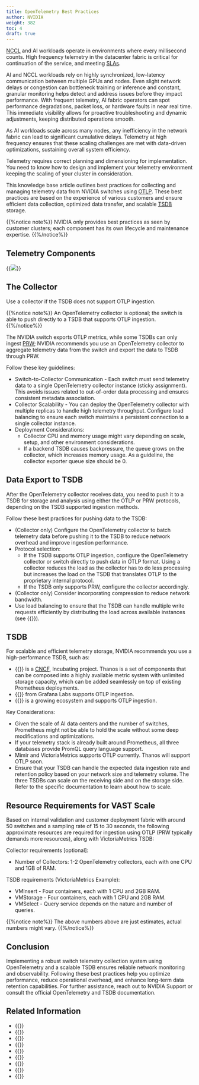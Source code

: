 ```yaml
---
title: OpenTelemetry Best Practices
author: NVIDIA
weight: 382
toc: 4
draft: true
---
```

<span class="a-tooltip">[NCCL](## "NVIDIA Collective Communications Library")</span> and AI workloads operate in environments where every millisecond counts. High frequency telemetry in the datacenter fabric is critical for continuation of the service, and meeting <span class="a-tooltip">[SLAs](## "Service Level Agreements")</span>.

AI and NCCL workloads rely on highly synchronized, low-latency communication between multiple GPUs and nodes. Even slight network delays or congestion can bottleneck training or inference and constant, granular monitoring helps detect and address issues before they impact performance. With frequent telemetry, AI fabric operators can spot performance degradations, packet loss, or hardware faults in near real time. This immediate visibility allows for proactive troubleshooting and dynamic adjustments, keeping distributed operations smooth.

As AI workloads scale across many nodes, any inefficiency in the network fabric can lead to significant cumulative delays. Telemetry at high frequency ensures that these scaling challenges are met with data-driven optimizations, sustaining overall system efficiency.

Telemetry requires correct planning and dimensioning for implementation. You need to know how to design and implement your telemetry environment keeping the scaling of your cluster in consideration.  

This knowledge base article outlines best practices for collecting and managing telemetry data from NVIDIA switches using <span class="a-tooltip">[OTLP](## "OpenTelemetry")</span>. These best practices are based on the experience of various customers and ensure efficient data collection, optimized data transfer, and scalable <span class="a-tooltip">[TSDB](## "Time Series Database")</span> storage.

{{%notice note%}}
NVIDIA only provides best practices as seen by customer clusters; each component has its own lifecycle and maintenance expertise.
{{%/notice%}}

## Telemetry Components

{{<img src="/images/knowledge-base/otel-best-practices.png">}}

## The Collector

Use a collector if the TSDB does not support OTLP ingestion.

{{%notice note%}}
An OpenTelemetry collector is optional; the switch is able to push directly to a TSDB that supports OTLP ingestion.
{{%/notice%}}

The NVIDIA switch exports OTLP metrics, while some TSDBs can only ingest  <span class="a-tooltip">[PRW](## "Prometheus Remote Write")</span>; NVIDIA recommends you use an OpenTelemetry collector to aggregate telemetry data from the switch and export the data to TSDB through PRW.

Follow these key guidelines:
- Switch-to-Collector Communication - Each switch must send telemetry data to a single OpenTelemetry collector instance (sticky assignment). This avoids issues related to out-of-order data processing and ensures consistent metadata association.
- Collector Scalability - You can deploy the OpenTelemetry collector with multiple replicas to handle high telemetry throughput. Configure load balancing to ensure each switch maintains a persistent connection to a single collector instance.
- Deployment Considerations:
  - Collector CPU and memory usage might vary depending on scale, setup, and other environment considerations.
  - If a backend TSDB causes backpressure, the queue grows on the collector, which increases memory usage. As a guideline, the collector exporter queue size should be 0.

## Data Export to TSDB

After the OpenTelemetry collector receives data, you need to push it to a TSDB for storage and analysis using either the OTLP or PRW protocols, depending on the TSDB supported ingestion methods.

Follow these best practices for pushing data to the TSDB:
- (Collector only) Configure the OpenTelemetry collector to batch telemetry data before pushing it to the TSDB to reduce network overhead and improve ingestion performance.
- Protocol selection:
  - If the TSDB supports OTLP ingestion, configure the OpenTelemetry collector or switch directly to push data in OTLP format. Using a collector reduces the load as the collector has to do less processing but increases the load on the TSDB that translates OTLP to the proprietary internal protocol.
  - If the TSDB only supports PRW, configure the collector accordingly.
- (Collector only) Consider incorporating compression to reduce network bandwidth.
- Use load balancing to ensure that the TSDB can handle multiple write requests efficiently by distributing the load across available instances (see {{<link url="#tsdb" text="TSDB">}}).

## TSDB

For scalable and efficient telemetry storage, NVIDIA recommends you use a high-performance TSDB, such as:
- {{<exlink url="https://thanos.io/" text="Thanos">}} is a <span class="a-tooltip">[CNCF](## " Cloud Native Computing Foundation")</span>, Incubating project. Thanos is a set of components that can be composed into a highly available metric system with unlimited storage capacity, which can be added seamlessly on top of existing Prometheus deployments.
- {{<exlink url="https://grafana.com/docs/mimir/latest/" text="Mimir">}} from Grafana Labs supports OTLP ingestion.
- {{<exlink url="https://victoriametrics.com/" text="VictoriaMetrics">}} is a growing ecosystem and supports OTLP ingestion.

Key Considerations:
- Given the scale of AI data centers and the number of switches, Prometheus might not be able to hold the scale without some deep modifications and optimizations.
- If your telemetry stack is already built around Prometheus, all three databases provide PromQL query language support.
- Mimir and VictoriaMetrics supports OTLP currently. Thanos will support OTLP soon.
- Ensure that your TSDB can handle the expected data ingestion rate and retention policy based on your network size and telemetry volume. The three TSDBs can scale on the receiving side and on the storage side. Refer to the specific documentation to learn about how to scale.

## Resource Requirements for VAST Scale

Based on internal validation and customer deployment fabric with around 50 switches and a sampling rate of 15 to 30 seconds, the following approximate resources are required for ingestion using OTLP (PRW typically demands more resources), along with VictoriaMetrics TSDB:  

Collector requirements [optional]:
- Number of Collectors: 1-2 OpenTelemetry collectors, each with one CPU and 1GB of RAM.

TSDB requirements (VictoriaMetrics Example):
- VMInsert - Four containers, each with 1 CPU and 2GB RAM.
- VMStorage - Four containers, each with 1 CPU and 2GB RAM.
- VMSelect - Query service depends on the nature and number of queries.

{{%notice note%}}
The above numbers above are just estimates, actual numbers might vary.
{{%/notice%}}

## Conclusion

Implementing a robust switch telemetry collection system using OpenTelemetry and a scalable TSDB ensures reliable network monitoring and observability. Following these best practices help you optimize performance, reduce operational overhead, and enhance long-term data retention capabilities. For further assistance, reach out to NVIDIA Support or consult the official OpenTelemetry and TSDB documentation.

## Related Information

- {{<exlink url="https://github.com/thanos-io/thanos" text="Thanos (Github)">}}
- {{<exlink url="https://thanos.io/" text="Thanos">}}
- {{<exlink url="https://github.com/grafana/mimir" text="Mimir (Github)">}}
- {{<exlink url="https://grafana.com/docs/mimir/latest/" text="Mimir">}}
- {{<exlink url="https://github.com/VictoriaMetrics/VictoriaMetrics" text="VictoriaMetrics (Github)">}}
- {{<exlink url="https://victoriametrics.com/" text="VictoriaMetrics">}}
- {{<exlink url="https://github.com/open-telemetry/opentelemetry-collector-contrib/tree/main/exporter/prometheusremotewriteexporter" text="OpenTelemetry Prometheus Remote Write Exporter">}}
- {{<exlink url="https://github.com/open-telemetry/opentelemetry-collector/tree/main/exporter/otlpexporter" text="OpenTelemetry OTLP gRPC Exporter">}}
- {{<exlink url="https://github.com/open-telemetry/opentelemetry-collector/tree/main/exporter/otlphttpexporter" text="OpenTelemetry OTLP HTTP Exporter">}}